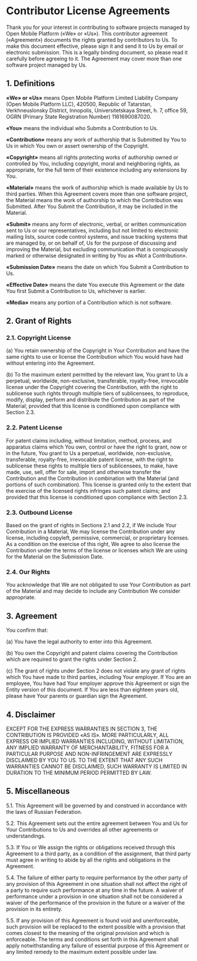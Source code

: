 # Contributor License Agreements

Thank you for your interest in contributing
to software projects managed by Open Mobile Platform («We» or «Us»).
This contributor agreement («Agreement»)
documents the rights granted by contributors to Us.
To make this document effective,
please sign it and send it to Us by email or electronic submission.
This is a legally binding document,
so please read it carefully before agreeing to it.
The Agreement may cover more than one software project managed by Us.

## 1. Definitions

**«We» or «Us»** means Open Mobile Platform Limited Liability Company
(Open Mobile Platform LLC),
420500, Republic of Tatarstan, Verkhneuslonsky District,
Innopolis, Universitetskaya Street, h. 7, office 59,
OGRN (Primary State Registration Number) 1161690087020.

**«You»** means the individual who Submits a Contribution to Us.

**«Contribution»** means any work of authorship
that is Submitted by You to Us
in which You own or assert ownership of the Copyright.

**«Copyright»** means all rights protecting works of authorship
owned or controlled by You,
including copyright, moral and neighboring rights, as appropriate,
for the full term of their existence including any extensions by You.

**«Material»** means the work of authorship
which is made available by Us to third parties.
When this Agreement covers more than one software project,
the Material means the work of authorship
to which the Contribution was Submitted.
After You Submit the Contribution,
it may be included in the Material.

**«Submit»** means any form of electronic, verbal, or written communication
sent to Us or our representatives,
including but not limited to electronic mailing lists,
source code control systems, and issue tracking systems
that are managed by, or on behalf of, Us
for the purpose of discussing and improving the Material,
but excluding communication that is conspicuously marked
or otherwise designated in writing by You as «Not a Contribution».

**«Submission Date»** means the date
on which You Submit a Contribution to Us.

**«Effective Date»** means the date You execute this Agreement
or the date You first Submit a Contribution to Us,
whichever is earlier.

**«Media»** means any portion of a Contribution which is not software.

## 2. Grant of Rights

### 2.1. Copyright License

(a) You retain ownership of the Copyright in Your Contribution
and have the same rights to use or license the Contribution
which You would have had without entering into the Agreement.

(b) To the maximum extent permitted by the relevant law,
You grant to Us a perpetual, worldwide, non-exclusive,
transferable, royalty-free, irrevocable license
under the Copyright covering the Contribution,
with the right to sublicense
such rights through multiple tiers of sublicensees,
to reproduce, modify, display, perform and distribute
the Contribution as part of the Material;
provided that this license is conditioned upon compliance with Section 2.3.

### 2.2. Patent License

For patent claims including, without limitation,
method, process, and apparatus claims
which You own, control or have the right to grant, now or in the future,
You grant to Us a perpetual, worldwide, non-exclusive,
transferable, royalty-free, irrevocable patent license,
with the right to sublicense these rights to multiple tiers of sublicensees,
to make, have made, use, sell, offer for sale, import
and otherwise transfer the Contribution
and the Contribution in combination with the Material
(and portions of such combination).
This license is granted only to the extent
that the exercise of the licensed rights infringes such patent claims;
and provided that this license is conditioned upon compliance with Section 2.3.

### 2.3. Outbound License

Based on the grant of rights in Sections 2.1 and 2.2,
if We include Your Contribution in a Material,
We may license the Contribution under any license,
including copyleft, permissive, commercial, or proprietary licenses.
As a condition on the exercise of this right,
We agree to also license the Contribution
under the terms of the license or licenses
which We are using for the Material on the Submission Date.

### 2.4. Our Rights

You acknowledge that We are not obligated
to use Your Contribution as part of the Material
and may decide to include any Contribution We consider appropriate.

## 3. Agreement

You confirm that:

(a) You have the legal authority to enter into this Agreement.

(b) You own the Copyright and patent claims
covering the Contribution which are required
to grant the rights under Section 2.

(c) The grant of rights under Section 2
does not violate any grant of rights
which You have made to third parties, including Your employer.
If You are an employee,
You have had Your employer approve this Agreement
or sign the Entity version of this document.
If You are less than eighteen years old,
please have Your parents or guardian sign the Agreement.

## 4. Disclaimer

EXCEPT FOR THE EXPRESS WARRANTIES IN SECTION 3,
THE CONTRIBUTION IS PROVIDED «AS IS».
MORE PARTICULARLY, ALL EXPRESS OR IMPLIED WARRANTIES
INCLUDING, WITHOUT LIMITATION, ANY IMPLIED WARRANTY OF MERCHANTABILITY,
FITNESS FOR A PARTICULAR PURPOSE
AND NON-INFRINGEMENT ARE EXPRESSLY DISCLAIMED BY YOU TO US.
TO THE EXTENT THAT ANY SUCH WARRANTIES CANNOT BE DISCLAIMED,
SUCH WARRANTY IS LIMITED IN DURATION TO THE MINIMUM PERIOD PERMITTED BY LAW.

## 5. Miscellaneous

5.1. This Agreement will be governed by and construed
in accordance with the laws of Russian Federation.

5.2. This Agreement sets out the entire agreement between You
and Us for Your Contributions to Us
and overrides all other agreements or understandings.

5.3. If You or We assign the rights or obligations
received through this Agreement to a third party,
as a condition of the assignment,
that third party must agree in writing
to abide by all the rights and obligations in the Agreement.

5.4. The failure of either party to require performance
by the other party of any provision of this Agreement in one situation
shall not affect the right of a party
to require such performance at any time in the future.
A waiver of performance under a provision in one situation
shall not be considered a waiver of the performance
of the provision in the future or a waiver of the provision in its entirety.

5.5. If any provision of this Agreement is found void and unenforceable,
such provision will be replaced to the extent possible with a provision
that comes closest to the meaning of the original provision
and which is enforceable.
The terms and conditions set forth in this Agreement
shall apply notwithstanding any failure of essential purpose
of this Agreement or any limited remedy
to the maximum extent possible under law.
